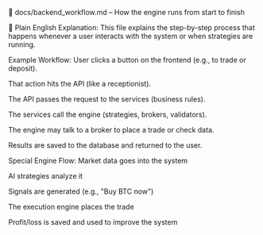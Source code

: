 🔁 docs/backend_workflow.md – How the engine runs from start to finish

📘 Plain English Explanation:
This file explains the step-by-step process that happens whenever a user interacts with the system or when strategies are running.

Example Workflow:
User clicks a button on the frontend (e.g., to trade or deposit).

That action hits the API (like a receptionist).

The API passes the request to the services (business rules).

The services call the engine (strategies, brokers, validators).

The engine may talk to a broker to place a trade or check data.

Results are saved to the database and returned to the user.

Special Engine Flow:
Market data goes into the system

AI strategies analyze it

Signals are generated (e.g., "Buy BTC now")

The execution engine places the trade

Profit/loss is saved and used to improve the system